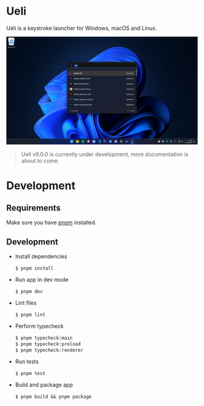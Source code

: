 # Ueli

Ueli is a keystroke launcher for Windows, macOS and Linux.

![Screenshot Dark Windows](docs/screenshot-windows-dark.png)

> Ueli v9.0.0 is currently under development, more documentation is about to come.

# Development

## Requirements

Make sure you have [pnpm](https://pnpm.io/) installed.

## Development

-   Install dependencies

    ```
    $ pnpm install
    ```

-   Run app in dev mode

    ```
    $ pnpm dev
    ```

-   Lint files

    ```
    $ pnpm lint
    ```

-   Perform typecheck

    ```
    $ pnpm typecheck:main
    $ pnpm typecheck:preload
    $ pnpm typecheck:renderer
    ```

-   Run tests

    ```
    $ pnpm test
    ```

-   Build and package app

    ```
    $ pnpm build && pnpm package
    ```
